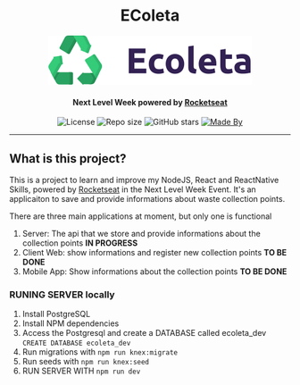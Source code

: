 <h1 align="center"> EColeta</h1>
<p align="center">
  <img src="./web/src/assets/logo.svg" alt="Ecoleta">
</p>

<h4 align="center">Next Level Week powered by <a href="https://rocketseat.com.br/" target="_blank">Rocketseat</a></h4>

<p align="center">
  <img alt="License" src="https://img.shields.io/badge/license-mit-success">
  <img alt="Repo size" src="https://img.shields.io/github/repo-size/jorgedjr21/ecoleta">
  <img alt="GitHub stars" src="https://img.shields.io/github/stars/jorgedjr21/ecoleta?style=social">
  <a href="https://www.linkedin.com/in/jorgejd21/" target="_blank"><img alt="Made By" src="https://img.shields.io/badge/made_by-jorgedjr21-blue"></a>
</p>
<hr/>

<h2> What is this project? </h2>
This is a project to learn and improve my NodeJS, React and ReactNative Skills, powered by <a href="https://rocketseat.com.br/" target="_blank">Rocketseat</a></strong> in the Next Level Week Event. It's an applicaiton to save and provide informations about waste collection points.

There are three main applications at moment, but only one is functional
<ol>
  <li>Server: The api that we store and provide informations about the collection points <strong>IN PROGRESS</strong></li>
  <li>Client Web: show informations and register new collection points <strong>TO BE DONE</strong></li>
  <li>Mobile App: Show informations about the collection points <strong>TO BE DONE</strong></li>
</ol>

<h3>RUNING SERVER locally</h3>

<ol>
  <li>Install PostgreSQL</li>
  <li>Install NPM dependencies</li>
  <li>Access the Postgresql and create a DATABASE called ecoleta_dev <code>CREATE DATABASE ecoleta_dev</code></li>
  <li>Run migrations with <code>npm run knex:migrate</code></li>
  <li>Run seeds with <code>npm run knex:seed</code></li>
  <li>RUN SERVER WITH <code>npm run dev</code></li>
<ol>